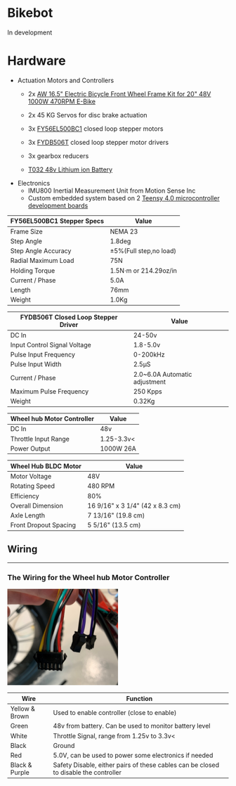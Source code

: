 # Bikebot
In development

# Hardware

* Actuation Motors and Controllers
    * 2x [AW 16.5" Electric Bicycle Front Wheel Frame Kit for 20" 48V 1000W 470RPM E-Bike](https://www.amazon.com/gp/product/B01C6QZ0IM/ref=ppx_yo_dt_b_asin_title_o02_s00?ie=UTF8&psc=1)
    * 2x 45 KG Servos for disc brake actuation
    * 3x [FY56EL500BC1](https://www.alibaba.com/product-detail/Nema-23-1-5N-m-Closed_62096104987.html) closed loop stepper motors
    * 3x [FYDB506T](https://www.yoycart.com/Product/541066463808/) closed loop stepper motor drivers
    * 3x gearbox reducers
    
    * [T032 48v Lithium ion Battery](http://www.twistidea.com/manual/t032-48v-battery-owners-manual/)
* Electronics
  * IMU800 Inertial Measurement Unit from Motion Sense Inc
  * Custom embedded system based on 2 [Teensy 4.0 microcontroller development boards](https://www.pjrc.com/store/teensy40.html)


FY56EL500BC1 Stepper Specs | Value
------------ | -------------
Frame Size | NEMA 23
Step Angle | 1.8deg
Step Angle  Accuracy | 	±5%(Full step,no load)
Radial Maximum Load | 75N
Holding Torque | 1.5N⋅m or 214.29oz/in
Current / Phase | 	5.0A
Length | 76mm
Weight | 1.0Kg


FYDB506T Closed Loop Stepper Driver | Value
------------ | -------------
DC In | 24-50v
Input Control Signal Voltage | 1.8-5.0v
Pulse Input Frequency | 0-200kHz
Pulse Input Width | 2.5μS
Current / Phase | 2.0~6.0A Automatic adjustment
Maximum Pulse Frequency | 250 Kpps
Weight | 0.32Kg

Wheel hub Motor Controller | Value
------------ | -------------
DC In | 48v
Throttle Input Range | 1.25-3.3v<
Power Output | 1000W 26A

Wheel Hub BLDC Motor | Value
------------ | -------------
Motor Voltage | 48V
Rotating Speed | 480 RPM
Efficiency | 80%
Overall Dimension | 16 9/16" x 3 1/4" (42 x 8.3 cm)
Axle Length | 7 13/16" (19.8 cm)
Front Dropout Spacing | 5 5/16" (13.5 cm)


## Wiring
***

### The Wiring for the Wheel hub Motor Controller

<img src="images/controller_wiring.JPG" width="50%" height="50%"/>

Wire | Function
------------ | -------------
Yellow & Brown | Used to enable controller (close to enable)
Green | 48v from battery. Can be used to monitor battery level
White | Throttle Signal, range from 1.25v to 3.3v<
Black | Ground
Red | 5.0V, can be used to power some electronics if needed
Black & Purple | Safety Disable, either pairs of these cables can be closed to disable the controller